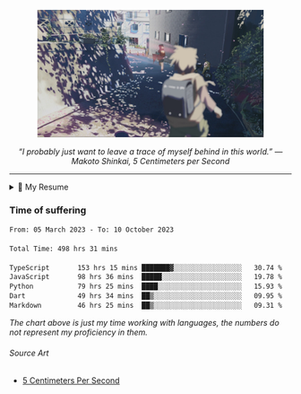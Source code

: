 <p align="center"><img src="asset/header.jpg" width="80%"/></p>
<p align="center"><i>“I probably just want to leave a trace of myself behind in this world.” ― Makoto Shinkai, 5 Centimeters per Second</i></p>

---

<details>
  <summary>📃 My Resume</summary>

### Education

- 📖 **Computer Science**\
📆 10/2021 - present\
📍 **Thang Long University** - Hoang Mai, Hanoi, Vietnam

### Experience

<img align="right" src="https://img.shields.io/badge/Next.js-black?style=flat&logo=next.js&logoColor=white"/>
<img align="right" src="https://img.shields.io/badge/Ant_Design-ant?style=flat&logo=antdesign&logoColor=white&color=%230170FE"/>
<img align="right" src="https://img.shields.io/badge/node.js-6DA55F?style=flat&logo=node.js&logoColor=white"/>


- 👨‍💻 **Frontend Web Intern**\
📆 07/2023 - present\
📍 **MQ ICT Solutions** - Hoang Mai, Hanoi, Vietnam
  
<!--
## Skills

<img align="right" src="https://img.shields.io/badge/Python-3776AB?logo=python&logoColor=white" />


**Programming**

<img align="right" src="https://img.shields.io/badge/Windows-0078D6?logo=windows&logoColor=white" />
-->

</details>

### Time of suffering

<!--START_SECTION:waka-->

```txt
From: 05 March 2023 - To: 10 October 2023

Total Time: 498 hrs 31 mins

TypeScript       153 hrs 15 mins ███████▓░░░░░░░░░░░░░░░░░   30.74 %
JavaScript       98 hrs 36 mins  █████░░░░░░░░░░░░░░░░░░░░   19.78 %
Python           79 hrs 25 mins  ████░░░░░░░░░░░░░░░░░░░░░   15.93 %
Dart             49 hrs 34 mins  ██▒░░░░░░░░░░░░░░░░░░░░░░   09.95 %
Markdown         46 hrs 25 mins  ██▒░░░░░░░░░░░░░░░░░░░░░░   09.31 %
```

<!--END_SECTION:waka-->

_The chart above is just my time working with languages, the numbers do not represent my proficiency in them._

###### Source Art

-  [5 Centimeters Per Second](https://wallhaven.cc/w/nrowq1)

